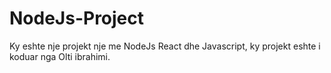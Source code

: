 # NodeJs-Project

Ky eshte nje projekt nje me NodeJs React dhe Javascript, ky projekt eshte i koduar nga Olti ibrahimi.